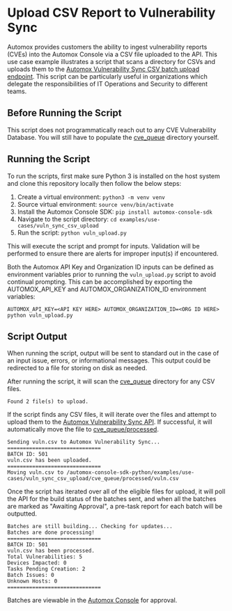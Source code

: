 # Upload CSV Report to Vulnerability Sync
Automox provides customers the ability to ingest vulnerability reports (CVEs) into the Automox Console via a CSV file uploaded to the API. This use case example illustrates a script that scans a directory for CSVs and uploads them to the [Automox Vulnerability Sync CSV batch upload endpoint](https://developer.automox.com/openapi/vulnsync/operation/UploadCSVBatch/). This script can be particularly useful in organizations which delegate the responsibilities of IT Operations and Security to different teams.

## Before Running the Script
This script does not programmatically reach out to any CVE Vulnerability Database. You will still have to populate the [cve_queue](./cve_queue) directory yourself.

## Running the Script
To run the scripts, first make sure Python 3 is installed on the host system and clone this repository locally then
follow the below steps:
1. Create a virtual environment: `python3 -m venv venv`
2. Source virtual environment: `source venv/bin/activate`
3. Install the Automox Console SDK: `pip install automox-console-sdk`
4. Navigate to the script directory: `cd examples/use-cases/vuln_sync_csv_upload`
5. Run the script: `python vuln_upload.py`

This will execute the script and prompt for inputs. Validation will be performed to ensure there
are alerts for improper input(s) if encountered.

Both the Automox API Key and Organization ID inputs can be defined as environment variables prior to running the `vuln_upload.py` script
to avoid continual prompting. This can be accomplished by exporting the AUTOMOX_API_KEY and AUTOMOX_ORGANIZATION_ID environment
variables:
```shell
AUTOMOX_API_KEY=<API KEY HERE> AUTOMOX_ORGANIZATION_ID=<ORG ID HERE> python vuln_upload.py
```

## Script Output
When running the script, output will be sent to standard out in the case of an input issue, errors, or informational
messages. This output could be redirected to a file for storing on disk as needed.

After running the script, it will scan the [cve_queue](./cve_queue) directory for any CSV files.
```
Found 2 file(s) to upload.
```

If the script finds any CSV files, it will iterate over the files and attempt to upload them to the [Automox Vulnerability Sync API](https://developer.automox.com/openapi/vulnsync/operation/UploadCSVBatch/). If successful, it will automatically move the file to [cve_queue/processed](./cve_queue/processed).
```
Sending vuln.csv to Automox Vulnerability Sync...
==============================
BATCH ID: 501
vuln.csv has been uploaded.
==============================
Moving vuln.csv to /automox-console-sdk-python/examples/use-cases/vuln_sync_csv_upload/cve_queue/processed/vuln.csv
```

Once the script has iterated over all of the eligible files for upload, it will poll the API for the build status of the batches sent, and when all the batches are marked as "Awaiting Approval", a pre-task report for each batch will be outputted.
```
Batches are still building... Checking for updates...
Batches are done processing!
==============================
BATCH ID: 501
vuln.csv has been processed.
Total Vulnerabilities: 5
Devices Impacted: 0
Tasks Pending Creation: 2
Batch Issues: 0
Unknown Hosts: 0
==============================
```

Batches are viewable in the [Automox Console](https://console.automox.com/manage/tasks/batches) for approval.
